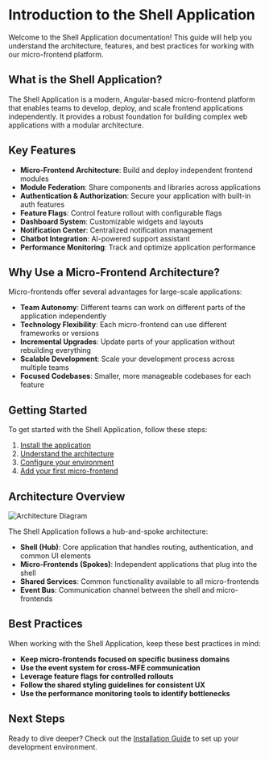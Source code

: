 # Introduction to the Shell Application

Welcome to the Shell Application documentation! This guide will help you understand the architecture, features, and best practices for working with our micro-frontend platform.

## What is the Shell Application?

The Shell Application is a modern, Angular-based micro-frontend platform that enables teams to develop, deploy, and scale frontend applications independently. It provides a robust foundation for building complex web applications with a modular architecture.

## Key Features

- **Micro-Frontend Architecture**: Build and deploy independent frontend modules
- **Module Federation**: Share components and libraries across applications
- **Authentication & Authorization**: Secure your application with built-in auth features
- **Feature Flags**: Control feature rollout with configurable flags
- **Dashboard System**: Customizable widgets and layouts
- **Notification Center**: Centralized notification management
- **Chatbot Integration**: AI-powered support assistant
- **Performance Monitoring**: Track and optimize application performance

## Why Use a Micro-Frontend Architecture?

Micro-frontends offer several advantages for large-scale applications:

- **Team Autonomy**: Different teams can work on different parts of the application independently
- **Technology Flexibility**: Each micro-frontend can use different frameworks or versions
- **Incremental Upgrades**: Update parts of your application without rebuilding everything
- **Scalable Development**: Scale your development process across multiple teams
- **Focused Codebases**: Smaller, more manageable codebases for each feature

## Getting Started

To get started with the Shell Application, follow these steps:

1. [Install the application](installation)
2. [Understand the architecture](architecture-overview)
3. [Configure your environment](configuration)
4. [Add your first micro-frontend](../guides/adding-mfe)

## Architecture Overview

![Architecture Diagram](assets/images/architecture-diagram.png)

The Shell Application follows a hub-and-spoke architecture:

- **Shell (Hub)**: Core application that handles routing, authentication, and common UI elements
- **Micro-Frontends (Spokes)**: Independent applications that plug into the shell
- **Shared Services**: Common functionality available to all micro-frontends
- **Event Bus**: Communication channel between the shell and micro-frontends

## Best Practices

When working with the Shell Application, keep these best practices in mind:

- **Keep micro-frontends focused on specific business domains**
- **Use the event system for cross-MFE communication**
- **Leverage feature flags for controlled rollouts**
- **Follow the shared styling guidelines for consistent UX**
- **Use the performance monitoring tools to identify bottlenecks**

## Next Steps

Ready to dive deeper? Check out the [Installation Guide](installation) to set up your development environment. 